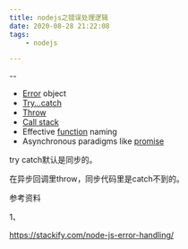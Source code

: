 ```yaml
---
title: nodejs之错误处理逻辑
date: 2020-08-28 21:22:08
tags:
	- nodejs

---
```


--

- [Error](https://developer.mozilla.org/en-US/docs/Web/JavaScript/Reference/Global_Objects/Error) object
- [Try…catch](https://developer.mozilla.org/en-US/docs/Web/JavaScript/Reference/Statements/try...catch)
- [Throw](https://developer.mozilla.org/en-US/docs/Web/JavaScript/Reference/Statements/throw)
- [Call stack](https://developer.mozilla.org/en-US/docs/Glossary/Call_stack)
- Effective [function](https://developer.mozilla.org/en-US/docs/Web/JavaScript/Reference/Functions) naming
- Asynchronous paradigms like [promise](https://developer.mozilla.org/en-US/docs/Web/JavaScript/Reference/Global_Objects/Promise)



try catch默认是同步的。

在异步回调里throw，同步代码里是catch不到的。



参考资料

1、

https://stackify.com/node-js-error-handling/